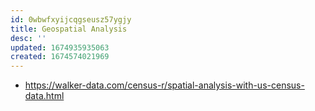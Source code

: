```yaml
---
id: 0wbwfxyijcqgseusz57ygjy
title: Geospatial Analysis
desc: ''
updated: 1674935935063
created: 1674574021969
---
```


- https://walker-data.com/census-r/spatial-analysis-with-us-census-data.html